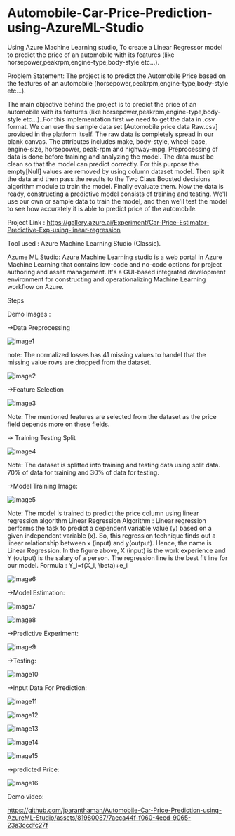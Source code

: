 # Automobile-Car-Price-Prediction-using-AzureML-Studio
Using Azure Machine Learning studio, To create a Linear Regressor model to predict the price of an automobile with its features (like horsepower,peakrpm,engine-type,body-style etc...).

Problem Statement: The project is to predict the Automobile Price based on the features of an automobile (horsepower,peakrpm,engine-type,body-style etc...).

The main objective behind the project is to predict the price of an automobile with its features (like horsepower,peakrpm,engine-type,body-style etc...)..For this implementation first we need to get the data in .csv format. We can use the sample data set [Automobile price data Raw.csv] provided in the platform itself. The raw data is completely spread in our blank canvas. The attributes includes make, body-style, wheel-base, engine-size, horsepower, peak-rpm and highway-mpg. Preprocessing of data is done before training and analyzing the model. The data must be clean so that the model can predict correctly. For this purpose the empty[Null] values are removed by using column dataset model. Then split the data and then pass the results to the Two Class Boosted decisions algorithm module to train the model. Finally evaluate them. Now the data is ready, constructing a predictive model consists of training and testing. We'll use our own or sample data to train the model, and then we'll test the model to see how accurately it is able to predict price of the automobile.

Project Link : https://gallery.azure.ai/Experiment/Car-Price-Estimator-Predictive-Exp-using-linear-regression

Tool used : Azure Machine Learning Studio (Classic).

Azume ML Studio: Azure Machine Learning studio is a web portal in Azure Machine Learning that contains low-code and no-code options for project authoring and asset management. It's a GUI-based integrated development environment for constructing and operationalizing Machine Learning workflow on Azure.

Steps

Demo Images :

->Data Preprocessing

![image1](https://github.com/jparanthaman/Automobile-Car-Price-Prediction-using-AzureML-Studio/assets/81980087/ab1e1874-67a7-4b6e-96c3-f0bf08f3efad)

note: The normalized losses has 41 missing values to handel that the missing value rows are dropped from the dataset.

![image2](https://github.com/jparanthaman/Automobile-Car-Price-Prediction-using-AzureML-Studio/assets/81980087/39fa7ba5-e737-4780-8c2c-27398158c92f)

->Feature Selection 

![image3](https://github.com/jparanthaman/Automobile-Car-Price-Prediction-using-AzureML-Studio/assets/81980087/f5929c49-af49-480d-b049-b88f91866e87)

Note: The mentioned features are selected from the dataset as the price field depends more on these fields.

-> Training Testing Split 

![image4](https://github.com/jparanthaman/Automobile-Car-Price-Prediction-using-AzureML-Studio/assets/81980087/5a03de7a-2f53-4a40-ac32-3d07af634650)

Note: The dataset is splitted into training and testing data using split data. 70% of data for training and 30% of data for testing.

->Model Training Image:

![image5](https://github.com/jparanthaman/Automobile-Car-Price-Prediction-using-AzureML-Studio/assets/81980087/1e5079ab-5704-4211-a85b-6583473cf04f)

Note: The model is trained to predict the price column using linear regression algorithm Linear Regression Algorithm : Linear regression performs the task to predict a dependent variable value (y) based on a given independent variable (x). So, this regression technique finds out a linear relationship between x (input) and y(output). Hence, the name is Linear Regression. In the figure above, X (input) is the work experience and Y (output) is the salary of a person. The regression line is the best fit line for our model. Formula : Y_i=f(X_i, \beta)+e_i

![image6](https://github.com/jparanthaman/Automobile-Car-Price-Prediction-using-AzureML-Studio/assets/81980087/9f4951ec-f71e-4f45-8a9d-ef18ec0ac8ca)

->Model Estimation:

![image7](https://github.com/jparanthaman/Automobile-Car-Price-Prediction-using-AzureML-Studio/assets/81980087/776498e7-fbd2-40a0-9eeb-2f9a7c3a4248)

![image8](https://github.com/jparanthaman/Automobile-Car-Price-Prediction-using-AzureML-Studio/assets/81980087/07398d57-de0d-4f37-93dd-ea5d2da0c3a4)

->Predictive Experiment:

![image9](https://github.com/jparanthaman/Automobile-Car-Price-Prediction-using-AzureML-Studio/assets/81980087/ca6e938d-3c3b-4689-a43b-354e8b1fe3f4)

->Testing:

![image10](https://github.com/jparanthaman/Automobile-Car-Price-Prediction-using-AzureML-Studio/assets/81980087/0c5619bc-976c-4e34-b2bc-5e6ff96b3a7c)

->Input Data For Prediction:

![image11](https://github.com/jparanthaman/Automobile-Car-Price-Prediction-using-AzureML-Studio/assets/81980087/9e1ce7e0-11aa-49a4-a23e-05ed58a48939)

![image12](https://github.com/jparanthaman/Automobile-Car-Price-Prediction-using-AzureML-Studio/assets/81980087/6a5b799e-3c90-48f0-a84e-02bd2982de2a)

![image13](https://github.com/jparanthaman/Automobile-Car-Price-Prediction-using-AzureML-Studio/assets/81980087/b6d5a8d0-561b-465b-b92b-69acf67a2fe4)

![image14](https://github.com/jparanthaman/Automobile-Car-Price-Prediction-using-AzureML-Studio/assets/81980087/6f06b722-bfd4-4610-8aef-9502d10e938e)

![image15](https://github.com/jparanthaman/Automobile-Car-Price-Prediction-using-AzureML-Studio/assets/81980087/dfd96b30-a366-40b8-ae9f-7cc67102bade)

->predicted Price:

![image16](https://github.com/jparanthaman/Automobile-Car-Price-Prediction-using-AzureML-Studio/assets/81980087/985b0094-f043-4c83-afa4-7020aa79b333)

Demo video:

https://github.com/jparanthaman/Automobile-Car-Price-Prediction-using-AzureML-Studio/assets/81980087/7aeca44f-f060-4eed-9065-23a3ccdfc27f


